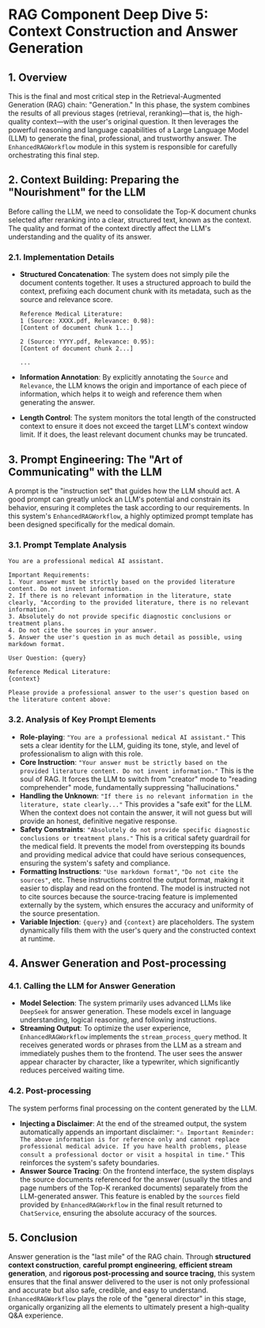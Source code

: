 # RAG Component Deep Dive 5: Context Construction and Answer Generation

## 1. Overview

This is the final and most critical step in the Retrieval-Augmented Generation (RAG) chain: "Generation." In this phase, the system combines the results of all previous stages (retrieval, reranking)—that is, the high-quality context—with the user's original question. It then leverages the powerful reasoning and language capabilities of a Large Language Model (LLM) to generate the final, professional, and trustworthy answer. The `EnhancedRAGWorkflow` module in this system is responsible for carefully orchestrating this final step.

## 2. Context Building: Preparing the "Nourishment" for the LLM

Before calling the LLM, we need to consolidate the Top-K document chunks selected after reranking into a clear, structured text, known as the context. The quality and format of the context directly affect the LLM's understanding and the quality of its answer.

### 2.1. Implementation Details

- **Structured Concatenation**: The system does not simply pile the document contents together. It uses a structured approach to build the context, prefixing each document chunk with its metadata, such as the source and relevance score.

    ```
    Reference Medical Literature:
    1 (Source: XXXX.pdf, Relevance: 0.98):
    [Content of document chunk 1...]

    2 (Source: YYYY.pdf, Relevance: 0.95):
    [Content of document chunk 2...]

    ...
    ```

- **Information Annotation**: By explicitly annotating the `Source` and `Relevance`, the LLM knows the origin and importance of each piece of information, which helps it to weigh and reference them when generating the answer.
- **Length Control**: The system monitors the total length of the constructed context to ensure it does not exceed the target LLM's context window limit. If it does, the least relevant document chunks may be truncated.

## 3. Prompt Engineering: The "Art of Communicating" with the LLM

A prompt is the "instruction set" that guides how the LLM should act. A good prompt can greatly unlock an LLM's potential and constrain its behavior, ensuring it completes the task according to our requirements. In this system's `EnhancedRAGWorkflow`, a highly optimized prompt template has been designed specifically for the medical domain.

### 3.1. Prompt Template Analysis

```
You are a professional medical AI assistant.

Important Requirements:
1. Your answer must be strictly based on the provided literature content. Do not invent information.
2. If there is no relevant information in the literature, state clearly, "According to the provided literature, there is no relevant information."
3. Absolutely do not provide specific diagnostic conclusions or treatment plans.
4. Do not cite the sources in your answer.
5. Answer the user's question in as much detail as possible, using markdown format.

User Question: {query}

Reference Medical Literature:
{context}

Please provide a professional answer to the user's question based on the literature content above:
```

### 3.2. Analysis of Key Prompt Elements

- **Role-playing**: `"You are a professional medical AI assistant."` This sets a clear identity for the LLM, guiding its tone, style, and level of professionalism to align with this role.
- **Core Instruction**: `"Your answer must be strictly based on the provided literature content. Do not invent information."` This is the soul of RAG. It forces the LLM to switch from "creator" mode to "reading comprehender" mode, fundamentally suppressing "hallucinations."
- **Handling the Unknown**: `"If there is no relevant information in the literature, state clearly..."` This provides a "safe exit" for the LLM. When the context does not contain the answer, it will not guess but will provide an honest, definitive negative response.
- **Safety Constraints**: `"Absolutely do not provide specific diagnostic conclusions or treatment plans."` This is a critical safety guardrail for the medical field. It prevents the model from overstepping its bounds and providing medical advice that could have serious consequences, ensuring the system's safety and compliance.
- **Formatting Instructions**: `"Use markdown format"`, `"Do not cite the sources"`, etc. These instructions control the output format, making it easier to display and read on the frontend. The model is instructed not to cite sources because the source-tracing feature is implemented externally by the system, which ensures the accuracy and uniformity of the source presentation.
- **Variable Injection**: `{query}` and `{context}` are placeholders. The system dynamically fills them with the user's query and the constructed context at runtime.

## 4. Answer Generation and Post-processing

### 4.1. Calling the LLM for Answer Generation

- **Model Selection**: The system primarily uses advanced LLMs like `DeepSeek` for answer generation. These models excel in language understanding, logical reasoning, and following instructions.
- **Streaming Output**: To optimize the user experience, `EnhancedRAGWorkflow` implements the `stream_process_query` method. It receives generated words or phrases from the LLM as a stream and immediately pushes them to the frontend. The user sees the answer appear character by character, like a typewriter, which significantly reduces perceived waiting time.

### 4.2. Post-processing

The system performs final processing on the content generated by the LLM.

- **Injecting a Disclaimer**: At the end of the streamed output, the system automatically appends an important disclaimer: `"⚠️ Important Reminder: The above information is for reference only and cannot replace professional medical advice. If you have health problems, please consult a professional doctor or visit a hospital in time."` This reinforces the system's safety boundaries.
- **Answer Source Tracing**: On the frontend interface, the system displays the source documents referenced for the answer (usually the titles and page numbers of the Top-K reranked documents) separately from the LLM-generated answer. This feature is enabled by the `sources` field provided by `EnhancedRAGWorkflow` in the final result returned to `ChatService`, ensuring the absolute accuracy of the sources.

## 5. Conclusion

Answer generation is the "last mile" of the RAG chain. Through **structured context construction**, **careful prompt engineering**, **efficient stream generation**, and **rigorous post-processing and source tracing**, this system ensures that the final answer delivered to the user is not only professional and accurate but also safe, credible, and easy to understand. `EnhancedRAGWorkflow` plays the role of the "general director" in this stage, organically organizing all the elements to ultimately present a high-quality Q&A experience.